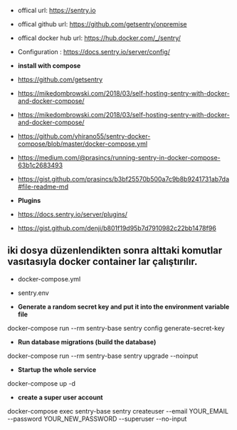 - offical url: https://sentry.io
- offical github url: https://github.com/getsentry/onpremise
- offical docker hub url: https://hub.docker.com/_/sentry/

- Configuration : https://docs.sentry.io/server/config/

- __install with compose__
- https://github.com/getsentry
- https://mikedombrowski.com/2018/03/self-hosting-sentry-with-docker-and-docker-compose/
- https://mikedombrowski.com/2018/03/self-hosting-sentry-with-docker-and-docker-compose/
- https://github.com/yhirano55/sentry-docker-compose/blob/master/docker-compose.yml
- https://medium.com/@prasincs/running-sentry-in-docker-compose-63b1c2683493
- https://gist.github.com/prasincs/b3bf25570b500a7c9b8b9241731ab7da#file-readme-md


- __Plugins__
- https://docs.sentry.io/server/plugins/
- https://gist.github.com/denji/b801f19d95b7d7910982c22bb1478f96







## __iki dosya düzenlendikten sonra alttaki komutlar vasıtasıyla docker container lar çalıştırılır.__

- docker-compose.yml	
- sentry.env

- __Generate a random secret key and put it into the environment variable file__

docker-compose run --rm sentry-base sentry config generate-secret-key


- __Run database migrations (build the database)__

docker-compose run --rm sentry-base sentry upgrade --noinput


- __Startup the whole service__

docker-compose up -d



- __create a super user account__

docker-compose exec sentry-base sentry createuser --email YOUR_EMAIL --password YOUR_NEW_PASSWORD --superuser --no-input







